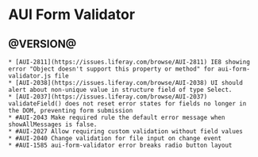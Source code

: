 AUI Form Validator
========

@VERSION@
------
	* [AUI-2811](https://issues.liferay.com/browse/AUI-2811) IE8 showing error "Object doesn't support this property or method" for aui-form-validator.js file
	* [AUI-2038](https://issues.liferay.com/browse/AUI-2038) UI should alert about non-unique value in structure field of type Select.
	* [AUI-2037](https://issues.liferay.com/browse/AUI-2037) validateField() does not reset error states for fields no longer in the DOM, preventing form submission
	* #AUI-2043 Make required rule the default error message when showAllMessages is false.
	* #AUI-2027 Allow requiring custom validation without field values
	* #AUI-2040 Change validation for file input on change event
	* #AUI-1585 aui-form-validator error breaks radio button layout
